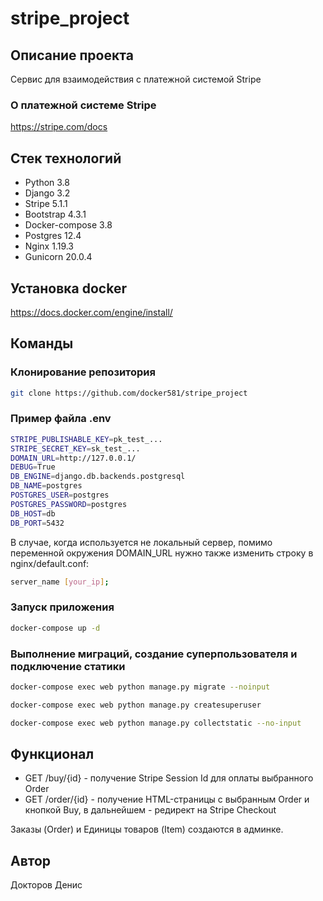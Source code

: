# stripe_project

## Описание проекта
Cервис для взаимодействия с платежной системой Stripe

### О платежной системе Stripe
https://stripe.com/docs

## Стек технологий
- Python 3.8
- Django 3.2
- Stripe 5.1.1
- Bootstrap 4.3.1
- Docker-compose 3.8
- Postgres 12.4
- Nginx 1.19.3
- Gunicorn 20.0.4

## Установка docker
https://docs.docker.com/engine/install/

## Команды
### Клонирование репозитория
```bash
git clone https://github.com/docker581/stripe_project
```

### Пример файла .env
```bash
STRIPE_PUBLISHABLE_KEY=pk_test_...
STRIPE_SECRET_KEY=sk_test_...
DOMAIN_URL=http://127.0.0.1/
DEBUG=True
DB_ENGINE=django.db.backends.postgresql 
DB_NAME=postgres 
POSTGRES_USER=postgres 
POSTGRES_PASSWORD=postgres
DB_HOST=db 
DB_PORT=5432
```

В случае, когда используется не локальный сервер, помимо переменной окружения DOMAIN_URL
нужно также изменить строку в nginx/default.conf:
```bash
server_name [your_ip];
```

### Запуск приложения
```bash
docker-compose up -d
```

### Выполнение миграций, создание суперпользователя и подключение статики
```bash
docker-compose exec web python manage.py migrate --noinput
```
```bash
docker-compose exec web python manage.py createsuperuser
```
```bash
docker-compose exec web python manage.py collectstatic --no-input
```

## Функционал
- GET /buy/{id} - получение Stripe Session Id для оплаты выбранного Order
- GET /order/{id} - получение HTML-страницы с выбранным Order и кнопкой Buy, в дальнейшем - редирект на Stripe Checkout

Заказы (Order) и Единицы товаров (Item) создаются в админке.

## Автор
Докторов Денис
